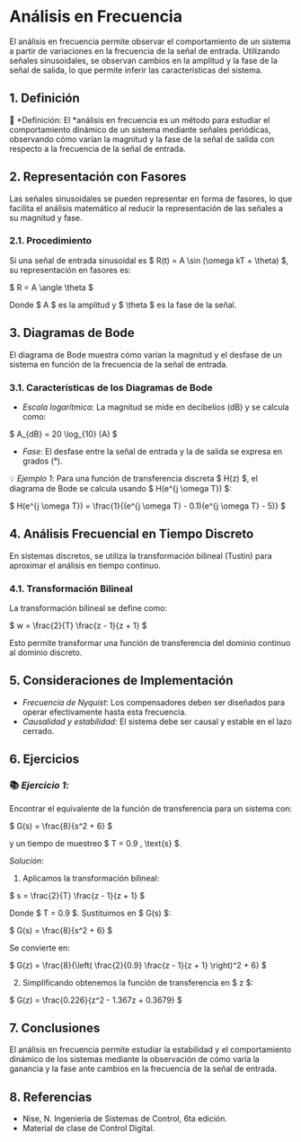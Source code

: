 # Análisis en Frecuencia

El análisis en frecuencia permite observar el comportamiento de un sistema a partir de variaciones en la frecuencia de la señal de entrada. Utilizando señales sinusoidales, se observan cambios en la amplitud y la fase de la señal de salida, lo que permite inferir las características del sistema.

## 1. Definición

🔑 *Definición: El *análisis en frecuencia es un método para estudiar el comportamiento dinámico de un sistema mediante señales periódicas, observando cómo varían la magnitud y la fase de la señal de salida con respecto a la frecuencia de la señal de entrada.

## 2. Representación con Fasores

Las señales sinusoidales se pueden representar en forma de fasores, lo que facilita el análisis matemático al reducir la representación de las señales a su magnitud y fase.

### 2.1. Procedimiento

Si una señal de entrada sinusoidal es $ R(t) = A \sin (\omega kT + \theta) $, su representación en fasores es:

$
R = A \angle \theta
$

Donde $ A $ es la amplitud y $ \theta $ es la fase de la señal.

## 3. Diagramas de Bode

El diagrama de Bode muestra cómo varían la magnitud y el desfase de un sistema en función de la frecuencia de la señal de entrada.

### 3.1. Características de los Diagramas de Bode

- *Escala logarítmica*: La magnitud se mide en decibelios (dB) y se calcula como:

$
A_{dB} = 20 \log_{10} (A)
$

- *Fase*: El desfase entre la señal de entrada y la de salida se expresa en grados (°).

💡 *Ejemplo 1*:
Para una función de transferencia discreta $ H(z) $, el diagrama de Bode se calcula usando $ H(e^{j \omega T}) $:

$
H(e^{j \omega T}) = \frac{1}{(e^{j \omega T} - 0.1)(e^{j \omega T} - 5)}
$

## 4. Análisis Frecuencial en Tiempo Discreto

En sistemas discretos, se utiliza la transformación bilineal (Tustin) para aproximar el análisis en tiempo continuo.

### 4.1. Transformación Bilineal

La transformación bilineal se define como:

$
w = \frac{2}{T} \frac{z - 1}{z + 1}
$

Esto permite transformar una función de transferencia del dominio continuo al dominio discreto.

## 5. Consideraciones de Implementación

- *Frecuencia de Nyquist*: Los compensadores deben ser diseñados para operar efectivamente hasta esta frecuencia.
- *Causalidad y estabilidad*: El sistema debe ser causal y estable en el lazo cerrado.

## 6. Ejercicios

### 📚 *Ejercicio 1*:
Encontrar el equivalente de la función de transferencia para un sistema con:

$
G(s) = \frac{8}{s^2 + 6}
$

y un tiempo de muestreo $ T = 0.9 \, \text{s} $.

*Solución*:

1. Aplicamos la transformación bilineal:

$
s = \frac{2}{T} \frac{z - 1}{z + 1}
$

Donde $ T = 0.9 $. Sustituimos en $ G(s) $:

$
G(s) = \frac{8}{s^2 + 6}
$

Se convierte en:

$
G(z) = \frac{8}{\left( \frac{2}{0.9} \frac{z - 1}{z + 1} \right)^2 + 6}
$

2. Simplificando obtenemos la función de transferencia en $ z $:

$
G(z) = \frac{0.226}{z^2 - 1.367z + 0.3679}
$

## 7. Conclusiones

El análisis en frecuencia permite estudiar la estabilidad y el comportamiento dinámico de los sistemas mediante la observación de cómo varía la ganancia y la fase ante cambios en la frecuencia de la señal de entrada.

## 8. Referencias

- Nise, N. Ingeniería de Sistemas de Control, 6ta edición.
- Material de clase de Control Digital.
